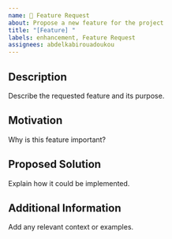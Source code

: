 ```yaml
---
name: 🚀 Feature Request
about: Propose a new feature for the project
title: "[Feature] "
labels: enhancement, Feature Request
assignees: abdelkabirouadoukou
---
```


## Description

Describe the requested feature and its purpose.

## Motivation

Why is this feature important?

## Proposed Solution

Explain how it could be implemented.

## Additional Information

Add any relevant context or examples.
